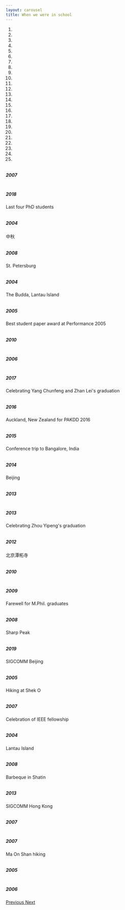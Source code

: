 ```yaml
---
layout: carousel
title: When we were in school
---
```


<div id="carouselExampleIndicators" class="carousel slide" data-ride="carousel">
  <ol class="carousel-indicators">
    <li data-target="#carouselExampleIndicators" data-slide-to="0" class="active"></li>
    <li data-target="#carouselExampleIndicators" data-slide-to="1"></li>
    <li data-target="#carouselExampleIndicators" data-slide-to="2"></li>
    <li data-target="#carouselExampleIndicators" data-slide-to="3"></li>
    <li data-target="#carouselExampleIndicators" data-slide-to="4"></li>
    <li data-target="#carouselExampleIndicators" data-slide-to="5"></li>
    <li data-target="#carouselExampleIndicators" data-slide-to="7"></li>
    <li data-target="#carouselExampleIndicators" data-slide-to="8"></li>
    <li data-target="#carouselExampleIndicators" data-slide-to="9"></li>
    <li data-target="#carouselExampleIndicators" data-slide-to="10"></li>
    <li data-target="#carouselExampleIndicators" data-slide-to="11"></li>
    <li data-target="#carouselExampleIndicators" data-slide-to="12"></li>
    <li data-target="#carouselExampleIndicators" data-slide-to="13"></li>
    <li data-target="#carouselExampleIndicators" data-slide-to="14"></li>
    <li data-target="#carouselExampleIndicators" data-slide-to="15"></li>
    <li data-target="#carouselExampleIndicators" data-slide-to="16"></li>
    <li data-target="#carouselExampleIndicators" data-slide-to="17"></li>
    <li data-target="#carouselExampleIndicators" data-slide-to="18"></li>
    <li data-target="#carouselExampleIndicators" data-slide-to="19"></li>
    <li data-target="#carouselExampleIndicators" data-slide-to="20"></li>
    <li data-target="#carouselExampleIndicators" data-slide-to="21"></li>
    <li data-target="#carouselExampleIndicators" data-slide-to="22"></li>
    <li data-target="#carouselExampleIndicators" data-slide-to="23"></li>
    <li data-target="#carouselExampleIndicators" data-slide-to="24"></li>
    <li data-target="#carouselExampleIndicators" data-slide-to="25"></li>
  </ol>
  <div class="carousel-inner">
    <div class="carousel-item active">
      <img class="d-block w-100" src="images/2007_hongkong_qianwang.jpeg" alt="">
	  <div class="carousel-caption d-none d-md-block">
		<h5>2007</h5>
	  </div>
    </div>
    <div class="carousel-item">
      <img class="d-block w-100" src="images/394f84e165dc2a85d0973904d8fdcd0.jpg" alt="">
	  <div class="carousel-caption d-none d-md-block">
		<h5>2018</h5>
		<p>Last four PhD students</p>
      </div>
    </div>
    <div class="carousel-item">
      <img class="d-block w-100" src="images/200409_CUHK-midautumn.jpg" alt="">
	  <div class="carousel-caption d-none d-md-block">
		<h5>2004</h5>
		<p>中秋</p>
	  </div>
    </div>
    <div class="carousel-item">
      <img class="d-block w-100" src="images/2008_st.petersburg_qianwang.jpeg" alt="">
	  <div class="carousel-caption d-none d-md-block">
		<h5>2008</h5>
		<p>St. Petersburg</p>
      </div>
    </div>
    <div class="carousel-item">
      <img class="d-block w-100" src="images/200411_hongkong_dayushan2_yanhu.jpeg" alt="">
	  <div class="carousel-caption d-none d-md-block">
		<h5>2004</h5>
		<p>The Budda, Lantau Island</p>
      </div>
    </div>
    <div class="carousel-item">
      <img class="d-block w-100" src="images/200510_France_JuanLesPins_joejiang.jpg" alt="">
	  <div class="carousel-caption d-none d-md-block">
		<h5>2005</h5>
		<p>Best student paper award at Performance 2005</p>
      </div>
    </div>
    <div class="carousel-item">
      <img class="d-block w-100" src="images/201010_HK_JianLiu.JPG" alt="">
	  <div class="carousel-caption d-none d-md-block">
		<h5>2010</h5>
      </div>
    </div>
    <div class="carousel-item">
      <img class="d-block w-100" src="images/200607_CUHKgroup.jpeg" alt="">
	  <div class="carousel-caption d-none d-md-block">
		<h5>2006</h5>
      </div>
    </div>
    <div class="carousel-item">
      <img class="d-block w-100" src="images/201711_graduation_dinner_of_YANG_Chunfeng.jpeg" alt="">
	  <div class="carousel-caption d-none d-md-block">
		<h5>2017</h5>
		<p>Celebrating Yang Chunfeng and Zhan Lei's graduation</p>
      </div>
    </div>
    <div class="carousel-item">
      <img class="d-block w-100" src="images/201604_Auckland.jpg" alt="">
	  <div class="carousel-caption d-none d-md-block">
		<h5>2016</h5>
		<p>Auckland, New Zealand for PAKDD 2016</p>
      </div>
    </div>
    <div class="carousel-item">
      <img class="d-block w-100" src="images/201501_India.jpeg" alt="">
	  <div class="carousel-caption d-none d-md-block">
		<h5>2015</h5>
		<p>Conference trip to Bangalore, India</p>
      </div>
    </div>
    <div class="carousel-item">
      <img class="d-block w-100" src="images/201411_Beijing_Jessie2.jpg" alt="">
	  <div class="carousel-caption d-none d-md-block">
		<h5>2014</h5>
		<p>Beijing</p>
      </div>
    </div>
    <div class="carousel-item">
      <img class="d-block w-100" src="images/201312_CUHK_dahmings_office.jpeg" alt="">
	  <div class="carousel-caption d-none d-md-block">
		<h5>2013</h5>
      </div>
    </div>
    <div class="carousel-item">
      <img class="d-block w-100" src="images/201309_graduation_dinner_of_ZHOU_Yipeng.jpeg" alt="">
	  <div class="carousel-caption d-none d-md-block">
		<h5>2013</h5>
		<p>Celebrating Zhou Yipeng's graduation</p>
      </div>
    </div>
    <div class="carousel-item">
      <img class="d-block w-100" src="images/201210_Beijing.jpg" alt="">
	  <div class="carousel-caption d-none d-md-block">
		<h5>2012</h5>
		<p>北京潭柘寺</p>
      </div>
    </div>
    <div class="carousel-item">
      <img class="d-block w-100" src="images/201006_HK_JianLIU.JPG" alt="">
	  <div class="carousel-caption d-none d-md-block">
		<h5>2010</h5>
      </div>
    </div>
    <div class="carousel-item">
      <img class="d-block w-100" src="images/2009_shenzhen_qianwang.jpeg" alt="">
	  <div class="carousel-caption d-none d-md-block">
		<h5>2009</h5>
		<p>Farewell for M.Phil. graduates</p>
      </div>
    </div>
    <div class="carousel-item">
      <img class="d-block w-100" src="images/2008_hongkong_qianwang.jpeg" alt="">
	  <div class="carousel-caption d-none d-md-block">
		<h5>2008</h5>
		<p>Sharp Peak</p>
      </div>
    </div>
    <div class="carousel-item">
      <img class="d-block w-100" src="images/201909-sigcomm.jpg" alt="">
	  <div class="carousel-caption d-none d-md-block">
		<h5>2019</h5>
		<p>SIGCOMM Beijing</p>
      </div>
    </div>
    <div class="carousel-item">
      <img class="d-block w-100" src="images/2005-sheko.jpg" alt="">
	  <div class="carousel-caption d-none d-md-block">
		<h5>2005</h5>
		<p>Hiking at Shek O</p>
      </div>
    </div>
    <div class="carousel-item">
      <img class="d-block w-100" src="images/200712_CUHK_celebration2_yanhu.JPG" alt="">
	  <div class="carousel-caption d-none d-md-block">
		<h5>2007</h5>
		<p>Celebration of IEEE fellowship</p>
      </div>
    </div>
    <div class="carousel-item">
      <img class="d-block w-100" src="images/200411_HongKong_LantauIsland_joejiang.JPG" alt="">
	  <div class="carousel-caption d-none d-md-block">
		<h5>2004</h5>
		<p>Lantau Island</p>
      </div>
    </div>
    <div class="carousel-item">
      <img class="d-block w-100" src="images/IMG_4680.JPG" alt="">
	  <div class="carousel-caption d-none d-md-block">
		<h5>2008</h5>
		<p>Barbeque in Shatin</p>
      </div>
    </div>
    <div class="carousel-item">
      <img class="d-block w-100" src="images/IMG_3462.jpeg" alt="">
	  <div class="carousel-caption d-none d-md-block">
		<h5>2013</h5>
		<p>SIGCOMM Hong Kong</p>
      </div>
    </div>
    <div class="carousel-item">
      <img class="d-block w-100" src="images/IMG_3012.JPG" alt="">
	  <div class="carousel-caption d-none d-md-block">
		<h5>2007</h5>
      </div>
    </div>
    <div class="carousel-item">
      <img class="d-block w-100" src="images/IMG_2941.JPG" alt="">
	  <div class="carousel-caption d-none d-md-block">
		<h5>2007</h5>
		<p>Ma On Shan hiking</p>
      </div>
    </div>
    <div class="carousel-item">
      <img class="d-block w-100" src="images/IMG_1577.JPG" alt="">
	  <div class="carousel-caption d-none d-md-block">
		<h5>2005</h5>
      </div>
    </div>
    <div class="carousel-item">
      <img class="d-block w-100" src="images/Students_2006.jpg" alt="">
	  <div class="carousel-caption d-none d-md-block">
		<h5>2006</h5>
      </div>
    </div>
  </div>
  <a class="carousel-control-prev" href="#carouselExampleIndicators" role="button" data-slide="prev">
    <span class="carousel-control-prev-icon" aria-hidden="true"></span>
    <span class="sr-only">Previous</span>
  </a>
  <a class="carousel-control-next" href="#carouselExampleIndicators" role="button" data-slide="next">
    <span class="carousel-control-next-icon" aria-hidden="true"></span>
    <span class="sr-only">Next</span>
  </a>
</div>

